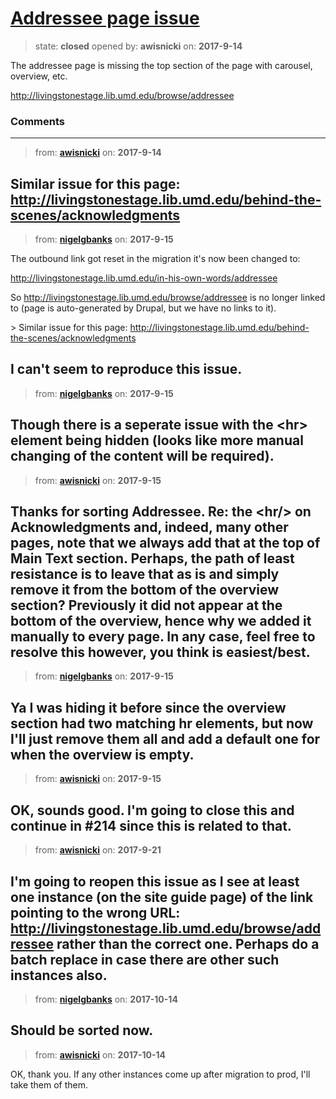 # [Addressee page issue](https://github.com/livingstoneonline/livingstoneonline/issues/210)

> state: **closed** opened by: **awisnicki** on: **2017-9-14**

The addressee page is missing the top section of the page with carousel, overview, etc.

http://livingstonestage.lib.umd.edu/browse/addressee

### Comments

---
> from: [**awisnicki**](https://github.com/livingstoneonline/livingstoneonline/issues/210#issuecomment-329559350) on: **2017-9-14**

Similar issue for this page: http://livingstonestage.lib.umd.edu/behind-the-scenes/acknowledgments
---
> from: [**nigelgbanks**](https://github.com/livingstoneonline/livingstoneonline/issues/210#issuecomment-329849549) on: **2017-9-15**

The outbound link got reset in the migration it&#x27;s now been changed to:

http://livingstonestage.lib.umd.edu/in-his-own-words/addressee

So http://livingstonestage.lib.umd.edu/browse/addressee is no longer linked to (page is auto-generated by Drupal, but we have no links to it).

&gt; Similar issue for this page: http://livingstonestage.lib.umd.edu/behind-the-scenes/acknowledgments

I can&#x27;t seem to reproduce this issue.
---
> from: [**nigelgbanks**](https://github.com/livingstoneonline/livingstoneonline/issues/210#issuecomment-329850473) on: **2017-9-15**

Though there is a seperate issue with the &lt;hr&gt; element being hidden (looks like more manual changing of the content will be required). 
---
> from: [**awisnicki**](https://github.com/livingstoneonline/livingstoneonline/issues/210#issuecomment-329867497) on: **2017-9-15**

Thanks for sorting Addressee. Re: the &lt;hr/&gt; on Acknowledgments and, indeed, many other pages, note that we always add that at the top of Main Text section. Perhaps, the path of least resistance is to leave that as is and simply remove it from the bottom of the overview section? Previously it did not appear at the bottom of the overview, hence why we added it manually to every page. In any case, feel free to resolve this however, you think is easiest/best.
---
> from: [**nigelgbanks**](https://github.com/livingstoneonline/livingstoneonline/issues/210#issuecomment-329868279) on: **2017-9-15**

Ya I was hiding it before since the overview section had two matching hr elements, but now I&#x27;ll just remove them all and add a default one for when the overview is empty.
---
> from: [**awisnicki**](https://github.com/livingstoneonline/livingstoneonline/issues/210#issuecomment-329870236) on: **2017-9-15**

OK, sounds good. I&#x27;m going to close this and continue in #214 since this is related to that.
---
> from: [**awisnicki**](https://github.com/livingstoneonline/livingstoneonline/issues/210#issuecomment-331215062) on: **2017-9-21**

I&#x27;m going to reopen this issue as I see at least one instance (on the site guide page) of the link pointing to the wrong URL: http://livingstonestage.lib.umd.edu/browse/addressee rather than the correct one. Perhaps do a batch replace in case there are other such instances also.
---
> from: [**nigelgbanks**](https://github.com/livingstoneonline/livingstoneonline/issues/210#issuecomment-336630484) on: **2017-10-14**

Should be sorted now.
---
> from: [**awisnicki**](https://github.com/livingstoneonline/livingstoneonline/issues/210#issuecomment-336644766) on: **2017-10-14**

OK, thank you. If any other instances come up after migration to prod, I&#x27;ll take them of them.
